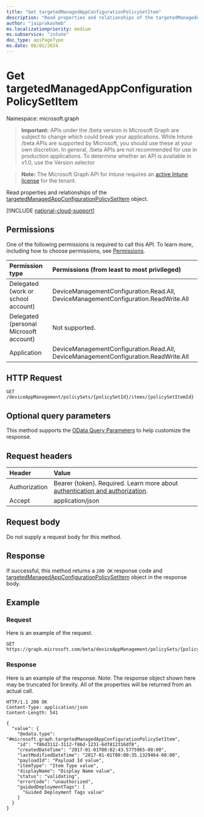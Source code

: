 ```yaml
---
title: "Get targetedManagedAppConfigurationPolicySetItem"
description: "Read properties and relationships of the targetedManagedAppConfigurationPolicySetItem object."
author: "jaiprakashmb"
ms.localizationpriority: medium
ms.subservice: "intune"
doc_type: apiPageType
ms.date: 08/01/2024
---
```


# Get targetedManagedAppConfigurationPolicySetItem

Namespace: microsoft.graph

> **Important:** APIs under the /beta version in Microsoft Graph are subject to change which could break your applications. While Intune /beta APIs are supported by Microsoft, you should use these at your own discretion. In general, /beta APIs are not recommended for use in production applications. To determine whether an API is available in v1.0, use the Version selector

> **Note:** The Microsoft Graph API for Intune requires an [active Intune license](https://go.microsoft.com/fwlink/?linkid=839381) for the tenant.

Read properties and relationships of the [targetedManagedAppConfigurationPolicySetItem](../resources/intune-policyset-targetedmanagedappconfigurationpolicysetitem.md) object.

[!INCLUDE [national-cloud-support](../../includes/all-clouds.md)]

## Permissions
One of the following permissions is required to call this API. To learn more, including how to choose permissions, see [Permissions](/graph/permissions-reference).

|Permission type|Permissions (from least to most privileged)|
|:---|:---|
|Delegated (work or school account)|DeviceManagementConfiguration.Read.All, DeviceManagementConfiguration.ReadWrite.All|
|Delegated (personal Microsoft account)|Not supported.|
|Application|DeviceManagementConfiguration.Read.All, DeviceManagementConfiguration.ReadWrite.All|

## HTTP Request
<!-- {
  "blockType": "ignored"
}
-->
``` http
GET /deviceAppManagement/policySets/{policySetId}/items/{policySetItemId}
```

## Optional query parameters
This method supports the [OData Query Parameters](/graph/query-parameters) to help customize the response.

## Request headers
|Header|Value|
|:---|:---|
|Authorization|Bearer {token}. Required. Learn more about [authentication and authorization](/graph/auth/auth-concepts).|
|Accept|application/json|

## Request body
Do not supply a request body for this method.

## Response
If successful, this method returns a `200 OK` response code and [targetedManagedAppConfigurationPolicySetItem](../resources/intune-policyset-targetedmanagedappconfigurationpolicysetitem.md) object in the response body.

## Example

### Request
Here is an example of the request.
``` http
GET https://graph.microsoft.com/beta/deviceAppManagement/policySets/{policySetId}/items/{policySetItemId}
```

### Response
Here is an example of the response. Note: The response object shown here may be truncated for brevity. All of the properties will be returned from an actual call.
``` http
HTTP/1.1 200 OK
Content-Type: application/json
Content-Length: 541

{
  "value": {
    "@odata.type": "#microsoft.graph.targetedManagedAppConfigurationPolicySetItem",
    "id": "f86d3112-3112-f86d-1231-6df812316df8",
    "createdDateTime": "2017-01-01T00:02:43.5775965-08:00",
    "lastModifiedDateTime": "2017-01-01T00:00:35.1329464-08:00",
    "payloadId": "Payload Id value",
    "itemType": "Item Type value",
    "displayName": "Display Name value",
    "status": "validating",
    "errorCode": "unauthorized",
    "guidedDeploymentTags": [
      "Guided Deployment Tags value"
    ]
  }
}
```